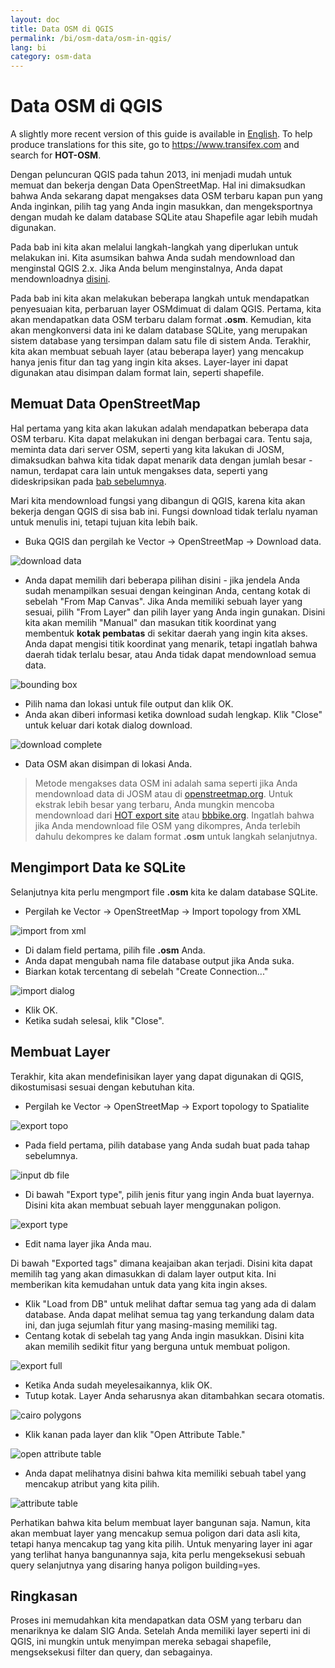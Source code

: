 ```yaml
---
layout: doc
title: Data OSM di QGIS
permalink: /bi/osm-data/osm-in-qgis/
lang: bi
category: osm-data
---
```


Data OSM di QGIS
================

A slightly more recent version of this guide is available in [English](/bi/osm-data/osm-in-qgis/). To help produce translations for this site, go to <https://www.transifex.com> and search for **HOT-OSM**.  

Dengan peluncuran QGIS pada tahun 2013, ini menjadi mudah untuk memuat dan bekerja
dengan Data OpenStreetMap. Hal ini dimaksudkan bahwa Anda sekarang dapat mengakses data 
OSM terbaru kapan pun yang Anda inginkan, pilih tag yang Anda ingin masukkan, dan 
mengeksportnya dengan mudah ke dalam database SQLite atau Shapefile agar lebih mudah
digunakan.

Pada bab ini kita akan melalui langkah-langkah yang diperlukan untuk melakukan ini. 
Kita asumsikan bahwa Anda sudah mendownload dan menginstal QGIS 2.x. Jika Anda belum
menginstalnya, Anda dapat mendownloadnya [disini](http://www.qgis.org/en/site/forusers/download.html).

Pada bab ini kita akan melakukan beberapa langkah untuk mendapatkan penyesuaian kita,
perbaruan layer OSMdimuat di dalam QGIS. Pertama, kita akan mendapatkan data OSM terbaru
dalam format **.osm**. Kemudian, kita akan mengkonversi data ini ke dalam database SQLite, 
yang merupakan sistem database yang tersimpan dalam satu file di sistem Anda. Terakhir,
kita akan membuat sebuah layer (atau beberapa layer) yang mencakup hanya jenis fitur 
dan tag yang ingin kita akses. Layer-layer ini dapat digunakan atau disimpan dalam 
format lain, seperti shapefile.

Memuat Data OpenStreetMap
-------------------------
Hal pertama yang kita akan lakukan adalah mendapatkan beberapa data OSM terbaru. Kita dapat
melakukan ini dengan berbagai cara. Tentu saja, meminta data dari server OSM, seperti 
yang kita lakukan di JOSM, dimaksudkan bahwa kita tidak dapat menarik data dengan jumlah
besar - namun, terdapat cara lain untuk mengakses data, seperti yang dideskripsikan pada
[bab sebelumnya](/bi/osm-data/getting-data).

Mari kita mendownload fungsi yang dibangun di QGIS, karena kita akan bekerja dengan QGIS 
di sisa bab ini. Fungsi download tidak terlalu nyaman untuk menulis ini, tetapi tujuan
kita lebih baik. 

*	Buka QGIS dan pergilah ke Vector -> OpenStreetMap -> Download data.

![download data][]

*	Anda dapat memilih dari beberapa pilihan disini - jika jendela Anda sudah menampilkan
	sesuai dengan keinginan Anda, centang kotak di sebelah "From Map Canvas". Jika Anda
	memiliki sebuah layer yang sesuai, pilih "From Layer" dan pilih layer yang Anda ingin
	gunakan. Disini kita akan memilih "Manual" dan masukan titik koordinat yang membentuk 
	**kotak pembatas** di sekitar daerah yang ingin kita akses. Anda dapat mengisi titik
	koordinat yang menarik, tetapi ingatlah bahwa daerah tidak terlalu besar, atau Anda
	tidak dapat mendownload semua data.

![bounding box][]

*	Pilih nama dan lokasi untuk file output dan klik OK.
*	Anda akan diberi informasi ketika download sudah lengkap. Klik "Close" untuk keluar dari
	kotak dialog download.

![download complete][]

*	Data OSM akan disimpan di lokasi Anda.

>	Metode mengakses data OSM ini adalah sama seperti jika Anda mendownload data di JOSM atau
>	di [openstreetmap.org](http://www.openstreetmap.org). Untuk ekstrak lebih besar yang
>	terbaru, Anda mungkin mencoba mendownload dari [HOT export site](http://export.hotosm.org)
>	atau [bbbike.org](http://extract.bbbike.org/). Ingatlah bahwa jika Anda mendownload file
>	OSM yang dikompres, Anda terlebih dahulu dekompres ke dalam format **.osm** untuk langkah selanjutnya.

Mengimport Data ke SQLite
---------------------------
Selanjutnya kita perlu mengmport file **.osm** kita ke dalam database SQLite.

*	Pergilah ke Vector -> OpenStreetMap -> Import topology from XML

![import from xml][]

*	Di dalam field pertama, pilih file **.osm** Anda.
*	Anda dapat mengubah nama file database output jika Anda suka.
*	Biarkan kotak tercentang di sebelah "Create Connection..."

![import dialog][]

*	Klik OK.
*	Ketika sudah selesai, klik "Close".

Membuat Layer
---------------
Terakhir, kita akan mendefinisikan layer yang dapat digunakan di QGIS, dikostumisasi sesuai dengan
kebutuhan kita.

*	Pergilah ke Vector -> OpenStreetMap -> Export topology to Spatialite

![export topo][]

*	Pada field pertama, pilih database yang Anda sudah buat pada tahap sebelumnya.

![input db file][]

*	Di bawah "Export type", pilih jenis fitur yang ingin Anda buat layernya. Disini kita
	akan membuat sebuah layer menggunakan poligon.

![export type][]	

*	Edit nama layer jika Anda mau.

Di bawah "Exported tags" dimana keajaiban akan terjadi. Disini kita dapat memilih tag yang akan
dimasukkan di dalam layer output kita. Ini memberikan kita kemudahan untuk data yang kita ingin
akses.

*	Klik "Load from DB" untuk melihat daftar semua tag yang ada di dalam database. Anda dapat
	melihat semua tag yang terkandung dalam data ini, dan juga sejumlah fitur yang masing-masing
	memiliki tag. 
*	Centang kotak di sebelah tag yang Anda ingin masukkan. Disini kita akan memilih sedikit fitur
	yang berguna untuk membuat poligon.

![export full][]

*	Ketika Anda sudah meyelesaikannya, klik OK.
*	 Tutup kotak. Layer Anda seharusnya akan ditambahkan secara otomatis.

![cairo polygons][]

*	Klik kanan pada layer dan klik "Open Attribute Table."

![open attribute table][]

*	Anda dapat melihatnya disini bahwa kita memiliki sebuah tabel yang mencakup atribut yang kita
	pilih.

![attribute table][]

Perhatikan bahwa kita belum membuat layer bangunan saja. Namun, kita akan membuat layer yang mencakup 
semua poligon dari data asli kita, tetapi hanya mencakup tag yang kita pilih. Untuk menyaring 
layer ini agar yang terlihat hanya bangunannya saja, kita perlu mengeksekusi sebuah query selanjutnya
yang disaring hanya poligon building=yes.

Ringkasan
---------
Proses ini memudahkan kita mendapatkan data OSM yang terbaru dan menariknya ke dalam SIG Anda. Setelah
Anda memiliki layer seperti ini di QGIS, ini mungkin untuk menyimpan mereka sebagai shapefile,
mengseksekusi filter dan query, dan sebagainya. 


[download data]: /images/en/osm-data/osm-in-qgis/download_data.png
[bounding box]: /images/en/osm-data/osm-in-qgis/bounding_box.png
[download complete]: /images/en/osm-data/osm-in-qgis/download_complete.png
[import from xml]: /images/en/osm-data/osm-in-qgis/import_topo_from_xml.png
[import dialog]: /images/en/osm-data/osm-in-qgis/import_dialog.png
[export topo]: /images/en/osm-data/osm-in-qgis/export_topo.png
[input db file]: /images/en/osm-data/osm-in-qgis/input_db_file.png
[export type]: /images/en/osm-data/osm-in-qgis/export_type.png
[export full]: /images/en/osm-data/osm-in-qgis/export_full.png
[cairo polygons]: /images/en/osm-data/osm-in-qgis/cairo_polygons.png
[open attribute table]: /images/en/osm-data/osm-in-qgis/open_attribute_table.png
[attribute table]: /images/en/osm-data/osm-in-qgis/attribute_table.png
